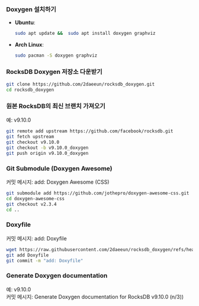 ### Doxygen 설치하기
- **Ubuntu**:
  ```bash
  sudo apt update &&  sudo apt install doxygen graphviz
  ```
- **Arch Linux**:
  ```bash
  sudo pacman -S doxygen graphviz
  ```

### RocksDB Doxygen 저장소 다운받기
```bash
git clone https://github.com/2daeeun/rocksdb_doxygen.git
cd rocksdb_doxygen
```

### 원본 RocksDB의 최신 브랜치 가져오기
예: v9.10.0
```bash
git remote add upstream https://github.com/facebook/rocksdb.git
git fetch upstream
git checkout v9.10.0
git checkout -b v9.10.0_doxygen
git push origin v9.10.0_doxygen
```


### Git Submodule (Doxygen Awesome)
커밋 메시지: add: Doxygen Awesome (CSS)
```bash
git submodule add https://github.com/jothepro/doxygen-awesome-css.git
cd doxygen-awesome-css
git checkout v2.3.4
cd ..
```

### Doxyfile
커밋 메시지: add: Doxyfile
```bash
wget https://raw.githubusercontent.com/2daeeun/rocksdb_doxygen/refs/heads/main/Doxyfile.md
git add Doxyfile
git commit -m "add: Doxyfile"
```

### Generate Doxygen documentation
예: v9.10.0  
커밋 메시지: Generate Doxygen documentation for RocksDB v9.10.0 (n/3))
